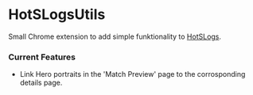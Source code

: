 # HotSLogsUtils

Small Chrome extension to add simple funktionality to [HotSLogs](https://www.hotslogs.com).

### Current Features

+ Link Hero portraits in the 'Match Preview' page to the corrosponding details page.
